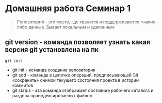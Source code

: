 # Домашняя работа Семинар 1

> Репозиторий - это место, где хранятся и поддерживаются >какие-либо данные. 
>Бывает локальным и удаленным

## git version - команда позволяет узнать какая версия git установлена на пк


    git init

* git init - команда создание репозитория
* git add -  команда в цепочке операций, предписывающей Git «сохранить» снимок текущего состояния проекта в истории коммитов
* git status - эта команда отображает состояние рабочего каталога и раздела проиндексированных файлов 
